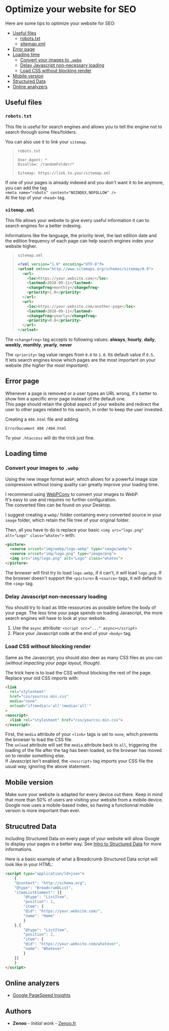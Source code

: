 # Optimize your website for SEO

Here are some tips to optimize your website for SEO:

* [Useful files](#useful-files)
	- [robots.txt](#robotstxt)
	- [sitemap.xml](#sitemapxml)
* [Error page](#error-page)
* [Loading time](#loading-time)
	- [Convert your images to `.webp`](#convert-your-images-to-webp)
	- [Delay Javascript non-necessary loading](#delay-javascript-non-necessary-loading)
	- [Load CSS without blocking render](#load-css-without-blocking-render)
* [Mobile version](#mobile-version)
* [Structured Data](#structured-data)
* [Online analyzers](#online-analyzers)

## Useful files

### `robots.txt`

This file is useful for search engines and allows you to tell the engine not to search through some files/folders.

You can also use it to link your `sitemap`.

> `robots.txt`  
> ```
> User-Agent: *
> Disallow: /randomFolder/*
> 
> Sitemap: https://link.to.your/sitemap.xml
>```

If one of your pages is already indexed and you don't want it to be anymore, you can add the tag  
`<meta name="robots" content="NOINDEX,NOFOLLOW" />`  
At the top of your `<head>` tag.

### `sitemap.xml`

This file allows your website to give every useful information it can to search engines for a better indexing.

Informations like the language, the priority level, the last edition date and the edition frequency of each page can help search engines index your website higher.

> `sitemap.xml`  
> ```xml
> <?xml version="1.0" encoding="UTF-8"?>
> <urlset xmlns="http://www.sitemaps.org/schemas/sitemap/0.9">
>   <url>
>     <loc>https://your.website.com/</loc>
>     <lastmod>2018-09-11</lastmod>
>     <changefreq>monthly</changefreq>
>     <priority>1.0</priority>
>   </url>
>   <url>
>     <loc>https://your.website.com/another-page</loc>
>     <lastmod>2018-09-11</lastmod>
>     <changefreq>yearly</changefreq>
>     <priority>0.8</priority>
>   </url>
> </urlset>
>```

The `<changefreq>` tag accepts to following values: **always**, **hourly**, **daily**, **weekly**, **monthly**, **yearly**, **never**

The `<priority>` tag value ranges from `0.0` to `1.0`. Its default value if `0.5`.  
It lets search engines know which pages are the most important on your website *(the higher the most important)*.

## Error page

Whenever a page is removed or a user types an URL wrong, it's better to show him a specific error page instead of the default one.  
This page should retain the global aspect of your website and redirect the user to other pages related to his search, in order to keep the user invested.

Creating a `404.html` file and adding

```
ErrorDocument 404 /404.html
```

To your `.htaccess` will do the trick just fine.

## Loading time

### Convert your images to `.webp`

Using the new image format `WebP`, which allows for a powerful image size compression without losing quality can greatly improve your loading time.

I recommend using [WebPConv](http://www.romeolight.com/products/webpconv/) to convert your images to WebP.  
It's easy to use and requires no further configuration.  
The converted files can be found on your Desktop.

I suggest creating a `webp/` folder containing every converted source in your `image` folder, which retain the file tree of your original folder.

Then, all you have to do is replace your basic `<img src="logo.png" alt="Logo" class="whatev">` with:

```HTML
<picture>
  <source srcset="img/webp/logo.webp" type="image/webp">
  <source srcset="img/logo.png" type="image/png">
  <img src="img/logo.png" alt="Logo" class="whatev">
</picture>
```

The browser will first try to load `logo.webp`, if it can't, it will load `logo.png`. If the browser doesn't support the `<picture>` & `<source>` tags, it will default to the `<img>` tag.

### Delay Javascript non-necessary loading

You should try to load as little ressources as possible before the body of your page. The less time your page spends on loading Javascript, the more search engines will have to look at your website.

1. Use the `async` attribute: `<script src="..." async></script>`
2. Place your Javascript code at the end of your `<body>` tag.

### Load CSS without blocking render

Same as the Javascript, you should also deer as many CSS files as you can *(without impacting your page layout, though)*.

The trick here is to load the CSS without blocking the rest of the page.  
Replace your old CSS imports with:

```HTML
<link
  rel="stylesheet"
  href="css/yourcss.min.css" 
  media="none" 
  onload="if(media!='all')media='all'"
>
<noscript>
  <link rel="stylesheet" href="css/yourcss.min.css">
</noscript>
```

First, the `media` attribute of your `<link>` tags is set to `none`, which prevents the browser to load the CSS file.  
The `onload` attribute will set the `media` attribute back to `all`, triggering the loading of the file after the tag has been loaded, so the browser has moved on to render something else.  
If Javascript isn't enabled, the `<noscript>` tag imports your CSS file the usual way, ignoring the above statement.

## Mobile version

Make sure your website is adapted for every device out there. Keep in mind that more than 50% of users are visiting your website from a mobile device.  
Google now uses a mobile-based index, so having a functionnal mobile version is more important than ever.

## Strucutred Data

Including Structured Data on every page of your website will allow Google to display your pages in a better way. See [Intro to Structured Data](https://developers.google.com/search/docs/guides/intro-structured-data) for more informations.

Here is a basic example of what a Breadcrumb Structured Data script will look like in your HTML: 

```HTML
<script type="application/ld+json">
    {
    "@context": "http://schema.org",
    "@type": "BreadcrumbList",
    "itemListElement": [{
        "@type": "ListItem",
        "position": 1,
        "item": {
        "@id": "https://your.website.com/",
        "name": "Home"
        }
    },{
        "@type": "ListItem",
        "position": 2,
        "item": {
        "@id": "https://your.website.com/whatever",
        "name": "Whatever"
        }
    }]
    }
</script>
```

## Online analyzers

- [Google PageSpeed Insights](https://developers.google.com/speed/pagespeed/insights/)

## Authors

* **Zenoo** - *Initial work* - [Zenoo.fr](https://zenoo.fr)